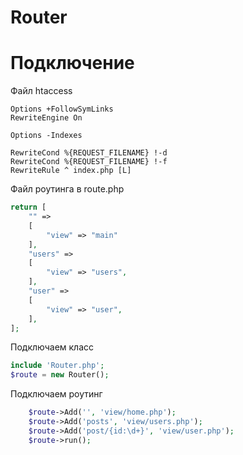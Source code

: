 # Router

# Подключение

Файл htaccess


```
Options +FollowSymLinks
RewriteEngine On

Options -Indexes

RewriteCond %{REQUEST_FILENAME} !-d
RewriteCond %{REQUEST_FILENAME} !-f
RewriteRule ^ index.php [L]
```

Файл роутинга в route.php

```php
return [
    "" =>  
    [
        "view" => "main"
    ],
    "users" =>  
    [
        "view" => "users",
    ],
    "user" =>  
    [
        "view" => "user",
    ],
];
```

Подключаем класс

```php
include 'Router.php';
$route = new Router();
```

Подключаем роутинг

```php
    $route->Add('', 'view/home.php');
    $route->Add('posts', 'view/users.php');
    $route->Add('post/{id:\d+}', 'view/user.php');
    $route->run();
```



